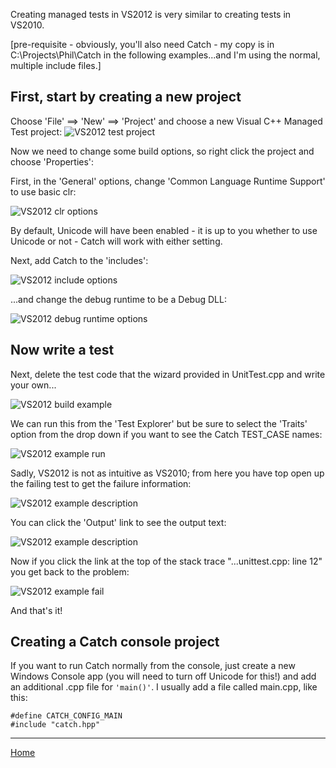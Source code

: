 Creating managed tests in VS2012 is very similar to creating tests in VS2010.

[pre-requisite - obviously, you'll also need Catch - my copy is in C:\Projects\Phil\Catch in the following examples...and I'm using the normal, multiple include files.]

## First, start by creating a new project

Choose 'File' ==> 'New' ==> 'Project' and choose a new Visual C++ Managed Test project:
![VS2012 test project](VS2012managed-test-project.png)

Now we need to change some build options, so right click the project and choose 'Properties':

First, in the 'General' options, change 'Common Language Runtime Support' to use basic clr:

![VS2012 clr options](VS2012managed-options-clr.png)

By default, Unicode will have been enabled - it is up to you whether to use Unicode or not - Catch will work with either setting.

Next, add Catch to the 'includes':

![VS2012 include options](VS2012managed-options-include.png)

...and change the debug runtime to be a Debug DLL:

![VS2012 debug runtime options](VS2012managed-options-debug-runtime.png)

## Now write a test

Next, delete the test code that the wizard provided in UnitTest.cpp and write your own...


![VS2012 build example](VS2012managed-example-build.png)

We can run this from the 'Test Explorer' but be sure to select the 'Traits' option from the drop down if you want to see the Catch TEST_CASE names:

![VS2012 example run](VS2012managed-example-run.png)


Sadly, VS2012 is not as intuitive as VS2010; from here you have top open up the failing test to get the failure information:

![VS2012 example description](VS2012managed-example-desc.png)

You can click the 'Output' link to see the output text:

![VS2012 example description](VS2012managed-example-output.png)

Now if you click the link at the top of the stack trace "...unittest.cpp: line 12" you get back to the problem:

![VS2012 example fail](VS2012managed-example-fail.png)

And that's it!

## Creating a Catch console project

If you want to run Catch normally from the console, just create a new Windows Console app (you will need to turn off Unicode for this!) and add an additional .cpp file for `'main()'`.  I usually add a file called main.cpp, like this:

```
#define CATCH_CONFIG_MAIN
#include "catch.hpp"
``` 

---

[Home](../README.md)